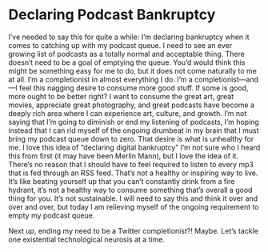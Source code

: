 # Declaring Podcast Bankruptcy
I’ve needed to say this for quite a while: I’m declaring bankruptcy when it comes to catching up with my podcast queue. I need to see an ever growing list of podcasts as a totally normal and acceptable thing. There doesn’t need to be a goal of emptying the queue. You’d would think this might be something easy for me to do, but it does not come naturally to me at all. I’m a completionist in almost everything I do. I’m a completionist—and—I feel this nagging desire to consume more good stuff. If some is good, more ought to be better right? I want to consume the great art, great movies, appreciate great photography, and great podcasts have become a deeply rich area where I can experience art, culture, and growth. I’m not saying that I’m going to diminish or end my listening of podcasts, I’m hoping instead that I can rid myself of the ongoing drumbeat in my brain that I must bring my podcast queue down to zero. That desire is what is unhealthy for me. I love this idea of “declaring digital bankruptcy” I’m not sure who I heard this from first (it may have been Merlin Mann), but I love the idea of it. There’s no reason that I should have to feel required to listen to every mp3 that is fed through an RSS feed. That’s not a healthy or inspiring way to live. It’s like beating yourself up that you can’t constantly drink from a fire hydrant, it’s not a healthy way to consume something that’s overall a good thing for you. It’s not sustainable. I will need to say this and think it over and over and over, but today I am relieving myself of the ongoing requirement to empty my podcast queue. 

Next up, ending my need to be a Twitter completionist?! Maybe. Let’s tackle one existential technological neurosis at a time. 